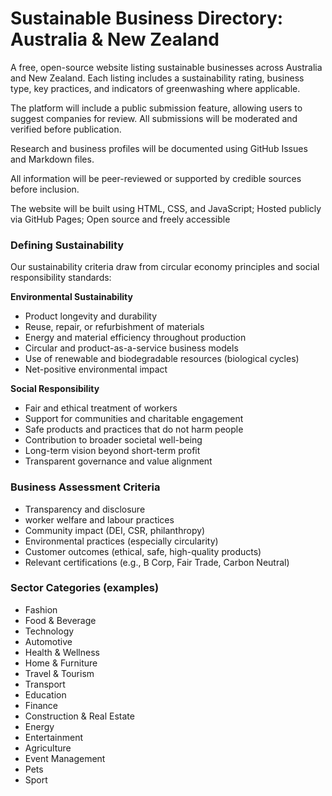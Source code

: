 # Sustainable Business Directory: Australia & New Zealand

A free, open-source website listing sustainable businesses across Australia and New Zealand. Each listing includes a sustainability rating, business type, key practices, and indicators of greenwashing where applicable.

The platform will include a public submission feature, allowing users to suggest companies for review. All submissions will be moderated and verified before publication.

Research and business profiles will be documented using GitHub Issues and Markdown files.

All information will be peer-reviewed or supported by credible sources before inclusion.

The website will be built using HTML, CSS, and JavaScript;  Hosted publicly via GitHub Pages;
Open source and freely accessible

### Defining Sustainability

Our sustainability criteria draw from circular economy principles and social responsibility standards:

**Environmental Sustainability**

- Product longevity and durability
- Reuse, repair, or refurbishment of materials
- Energy and material efficiency throughout production
- Circular and product-as-a-service business models
- Use of renewable and biodegradable resources (biological cycles)
-  Net-positive environmental impact

**Social Responsibility**

-  Fair and ethical treatment of workers
-  Support for communities and charitable engagement
-  Safe products and practices that do not harm people
-  Contribution to broader societal well-being
-  Long-term vision beyond short-term profit
-  Transparent governance and value alignment


### Business Assessment Criteria

- Transparency and disclosure
- worker welfare and labour practices
- Community impact (DEI, CSR, philanthropy)
- Environmental practices (especially circularity)
- Customer outcomes (ethical, safe, high-quality products)
- Relevant certifications (e.g., B Corp, Fair Trade, Carbon Neutral)


### Sector Categories (examples)

- Fashion
- Food & Beverage
- Technology
- Automotive
- Health & Wellness
- Home & Furniture
- Travel & Tourism
- Transport
- Education
- Finance
- Construction & Real Estate
- Energy
- Entertainment
- Agriculture
- Event Management
- Pets
- Sport
